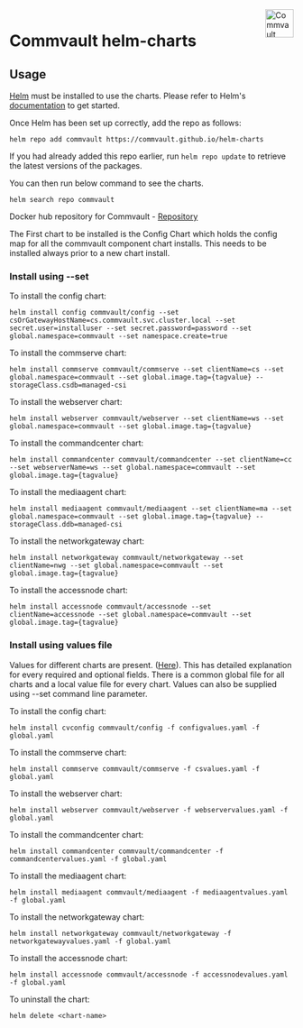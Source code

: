 <link rel = "icon" href = 
"https://documentation.commvault.com/static/homepage/img/favicon.ico" 
        type = "image/x-icon">
        
<a href="https://commvault.github.io/helm-charts/">
    <img src="https://documentation.commvault.com/static/homepage/img/cmv-logo-full.png" alt="Commvault logo" title="Commvault" align="right" height="50" />
</a>

# Commvault helm-charts

## Usage

[Helm](https://helm.sh) must be installed to use the charts.  Please refer to
Helm's [documentation](https://helm.sh/docs) to get started.

Once Helm has been set up correctly, add the repo as follows:

    helm repo add commvault https://commvault.github.io/helm-charts

If you had already added this repo earlier, run `helm repo update` to retrieve
the latest versions of the packages.  

You can then run below command to see the charts.

    helm search repo commvault

Docker hub repository for Commvault - [Repository](https://hub.docker.com/u/commvault)

The First chart to be installed is the Config Chart which holds the config map for all the commvault component chart installs. This needs to be installed always prior to a new chart install.

### Install using --set

To install the config chart:

    helm install config commvault/config --set csOrGatewayHostName=cs.commvault.svc.cluster.local --set secret.user=installuser --set secret.password=password --set global.namespace=commvault --set namespace.create=true
    
To install the commserve chart:

    helm install commserve commvault/commserve --set clientName=cs --set global.namespace=commvault --set global.image.tag={tagvalue} --storageClass.csdb=managed-csi 
    
To install the webserver chart:

    helm install webserver commvault/webserver --set clientName=ws --set global.namespace=commvault --set global.image.tag={tagvalue}
    
To install the commandcenter chart:

    helm install commandcenter commvault/commandcenter --set clientName=cc --set webserverName=ws --set global.namespace=commvault --set global.image.tag={tagvalue}

To install the mediaagent chart:

    helm install mediaagent commvault/mediaagent --set clientName=ma --set global.namespace=commvault --set global.image.tag={tagvalue} --storageClass.ddb=managed-csi

To install the networkgateway chart:

    helm install networkgateway commvault/networkgateway --set clientName=nwg --set global.namespace=commvault --set global.image.tag={tagvalue}
    
To install the accessnode chart:

    helm install accessnode commvault/accessnode --set clientName=accessnode --set global.namespace=commvault --set global.image.tag={tagvalue}
    
### Install using values file

Values for different charts are present. ([Here](https://github.com/Commvault/helm-charts/tree/main/valuefiles)). This has detailed explanation for every required and optional fields. There is a common global file for all charts and a local value file for every chart. Values can also be supplied using --set command line parameter.

To install the config chart:

    helm install cvconfig commvault/config -f configvalues.yaml -f global.yaml
    
To install the commserve chart:

    helm install commserve commvault/commserve -f csvalues.yaml -f global.yaml
    
To install the webserver chart:

    helm install webserver commvault/webserver -f webservervalues.yaml -f global.yaml
    
To install the commandcenter chart:

    helm install commandcenter commvault/commandcenter -f commandcentervalues.yaml -f global.yaml

To install the mediaagent chart:

    helm install mediaagent commvault/mediaagent -f mediaagentvalues.yaml -f global.yaml

To install the networkgateway chart:

    helm install networkgateway commvault/networkgateway -f networkgatewayvalues.yaml -f global.yaml
    
To install the accessnode chart:

    helm install accessnode commvault/accessnode -f accessnodevalues.yaml -f global.yaml

To uninstall the chart:

    helm delete <chart-name>
